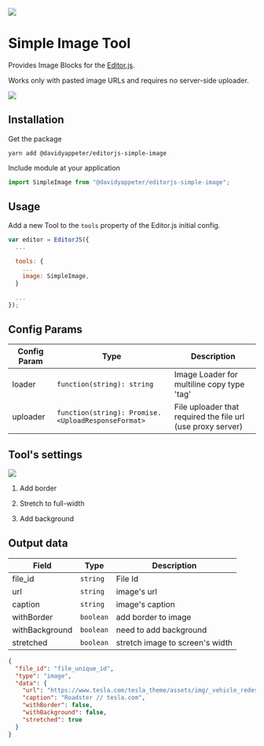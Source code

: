 ![](https://badgen.net/badge/Editor.js/v2.0/blue)

# Simple Image Tool

Provides Image Blocks for the [Editor.js](https://editorjs.io).

Works only with pasted image URLs and requires no server-side uploader.

![](assets/image-uploading.gif)

## Installation

Get the package

```shell
yarn add @davidyappeter/editorjs-simple-image
```

Include module at your application

```javascript
import SimpleImage from "@davidyappeter/editorjs-simple-image";
```

## Usage

Add a new Tool to the `tools` property of the Editor.js initial config.

```javascript
var editor = EditorJS({
  ...

  tools: {
    ...
    image: SimpleImage,
  }

  ...
});
```

## Config Params

| Config Param   | Type                                                | Description                                                   |
| -------------- | --------------------------------------------------- | ------------------------------------------------------------- |
| loader         | `function(string): string`                          | Image Loader for multiline copy type 'tag'                    |
| uploader       | `function(string): Promise.<UploadResponseFormat>`  | File uploader that required the file url (use proxy server)   |


## Tool's settings

![](https://capella.pics/c74cdeec-3405-48ac-a960-f784188cf9b4.jpg)

1. Add border

2. Stretch to full-width

3. Add background

## Output data

| Field          | Type      | Description                     |
| -------------- | --------- | ------------------------------- |
| file_id        | `string`  | File Id                         |
| url            | `string`  | image's url                     |
| caption        | `string`  | image's caption                 |
| withBorder     | `boolean` | add border to image             |
| withBackground | `boolean` | need to add background          |
| stretched      | `boolean` | stretch image to screen's width |

```json
{
  "file_id": "file_unique_id",
  "type": "image",
  "data": {
    "url": "https://www.tesla.com/tesla_theme/assets/img/_vehicle_redesign/roadster_and_semi/roadster/hero.jpg",
    "caption": "Roadster // tesla.com",
    "withBorder": false,
    "withBackground": false,
    "stretched": true
  }
}
```
